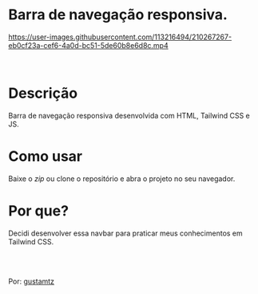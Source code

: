 # Barra de navegação responsiva.

https://user-images.githubusercontent.com/113216494/210267267-eb0cf23a-cef6-4a0d-bc51-5de60b8e6d8c.mp4

<br>

# Descrição
Barra de navegação responsiva desenvolvida com HTML, Tailwind CSS e JS.

# Como usar
Baixe o *zip* ou clone o repositório e abra o projeto no seu navegador.

# Por que? 
Decidi desenvolver essa navbar para praticar meus conhecimentos em Tailwind CSS.

<br>
<br>

Por: <a href="https://github.com/gustamtz">gustamtz</a>


